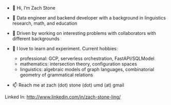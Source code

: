 - 👋 Hi, I’m Zach Stone
- 👀 Data engineer and backend developer with a background in linguistics research, math, and education
- 💞️ Driven by working on interesting problems with collaborators with different backgrounds 
- 🌱 I love to learn and experiment. Current hobbies:
    - professional: GCP, serverless orchestration, FastAPI/SQLModel
    - mathematics: intersection theory, configuration spaces
    - linguistics: algebraic models of graph languages, combinatorial geometry of grammatical relations

- 📫 Reach me at zach (dot) stone (dot) umd (at) gmail 


Linked In: http://www.linkedin.com/in/zach-stone-ling/
<!---
zstone00000/zstone00000 is a ✨ special ✨ repository because its `README.md` (this file) appears on your GitHub profile.
You can click the Preview link to take a look at your changes.
--->
